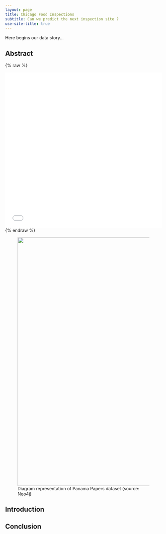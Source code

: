 ```yaml
---
layout: page
title: Chicago Food Inspections
subtitle: Can we predict the next inspection site ?
use-site-title: true
---
```


Here begins our data story...

## Abstract

{% raw %}
<iframe frameborder="no" border="0" marginwidth="0" marginheight="0" width="100%" height="500" src="../img/hello_world.jpeg"></iframe>
{% endraw %}

<figure>
    <img src="/img/hello_world.jpeg" width="800"/>
    <figcaption>Diagram representation of Panama Papers dataset (source: Neo4j)</figcaption>
</figure>

## Introduction

## Conclusion

